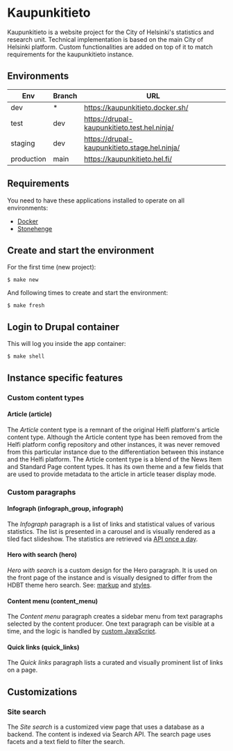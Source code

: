 # Kaupunkitieto

Kaupunkitieto is a website project for the City of Helsinki's statistics and research unit. Technical implementation is based on the main City of Helsinki platform. Custom functionalities are added on top of it to match requirements for the kaupunkitieto instance.

## Environments

Env | Branch   | URL
--- |----------| ----------- 
dev | *        |  https://kaupunkitieto.docker.sh/
test | dev      |  https://drupal-kaupunkitieto.test.hel.ninja/
staging | dev      |  https://drupal-kaupunkitieto.stage.hel.ninja/
production | main | https://kaupunkitieto.hel.fi/

## Requirements

You need to have these applications installed to operate on all environments:

- [Docker](https://github.com/druidfi/guidelines/blob/master/docs/docker.md)
- [Stonehenge](https://github.com/druidfi/stonehenge)

## Create and start the environment

For the first time (new project):

``
$ make new
``

And following times to create and start the environment:

``
$ make fresh
``

## Login to Drupal container

This will log you inside the app container:

```
$ make shell
```

## Instance specific features

### Custom content types

#### Article (article)

The _Article_ content type is a remnant of the original Helfi platform's article content type. Although the Article content type has been removed from the Helfi platform config repository and other instances, it was never removed from this particular instance due to the differentiation between this instance and the Helfi platform. The Article content type is a blend of the News Item and Standard Page content types. It has its own theme and a few fields that are used to provide metadata to the article in article teaser display mode.

### Custom paragraphs

#### Infograph (infograph_group, infograph)

The _Infograph_ paragraph is a list of links and statistical values of various statistics. The list is presented in a carousel and is visually rendered as a tiled fact slideshow. The statistics are retrieved via  [API once a day](https://github.com/City-of-Helsinki/drupal-kaupunkitieto/blob/f30eec98e4cd7ce1436ea0205dad9bb8cfcf5c6b/public/modules/custom/kaupunkitieto_infograph/src/Commands/Infograph.php).

#### Hero with search (hero)

_Hero with search_ is a custom design for the Hero paragraph. It is used on the front page of the instance and is visually designed to differ from the HDBT theme hero search. See: [markup](https://github.com/City-of-Helsinki/drupal-kaupunkitieto/blob/050fa230cb3a91675a438211c1f3d9d960e97a14/public/themes/custom/hdbt_subtheme/templates/paragraph/paragraph--hero--with-search.html.twig) and [styles](https://github.com/City-of-Helsinki/drupal-kaupunkitieto/blob/77b5477ff1c8b6705d4eb118d7c6c1aed5a0423a/public/themes/custom/hdbt_subtheme/src/scss/06_components/paragraphs/_hero.scss).

#### Content menu (content_menu)

The _Content menu_ paragraph creates a sidebar menu from text paragraphs selected by the content producer. One text paragraph can be visible at a time, and the logic is handled by [custom JavaScript](https://github.com/City-of-Helsinki/drupal-kaupunkitieto/blob/dcb98476f49cd7ebf0578fd5529a4976fa5da283/public/themes/custom/hdbt_subtheme/src/js/contentMenu.js).

#### Quick links (quick_links)

The _Quick links_ paragraph lists a curated and visually prominent list of links on a page.

## Customizations

### Site search

The _Site search_ is a customized view page that uses a database as a backend. The content is indexed via Search API. The search page uses facets and a text field to filter the search.
